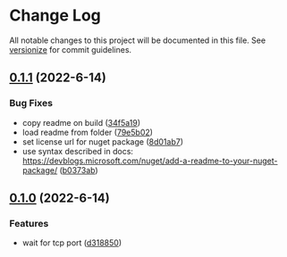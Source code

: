 # Change Log

All notable changes to this project will be documented in this file. See [versionize](https://github.com/versionize/versionize) for commit guidelines.

<a name="0.1.1"></a>
## [0.1.1](https://www.github.com/PDMLab/WaitForPort.NET/releases/tag/v0.1.1) (2022-6-14)

### Bug Fixes

* copy readme on build ([34f5a19](https://www.github.com/PDMLab/WaitForPort.NET/commit/34f5a19d4b017ac9f8ce0e532560876a15db63b4))
* load readme from folder ([79e5b02](https://www.github.com/PDMLab/WaitForPort.NET/commit/79e5b02f9283d92e6df5618554cdafdbec5c4793))
* set license url for nuget package ([8d01ab7](https://www.github.com/PDMLab/WaitForPort.NET/commit/8d01ab765ed32696db6265ef0f4a88cff9d55a11))
* use syntax described in docs: https://devblogs.microsoft.com/nuget/add-a-readme-to-your-nuget-package/ ([b0373ab](https://www.github.com/PDMLab/WaitForPort.NET/commit/b0373ab4308bc29f3bfea6b91bb229c24b521438))

<a name="0.1.0"></a>
## [0.1.0](https://www.github.com/PDMLab/WaitForPort.NET/releases/tag/v0.1.0) (2022-6-14)

### Features

* wait for tcp port ([d318850](https://www.github.com/PDMLab/WaitForPort.NET/commit/d318850c97b105cbea720aea4fbd49b31007315b))

